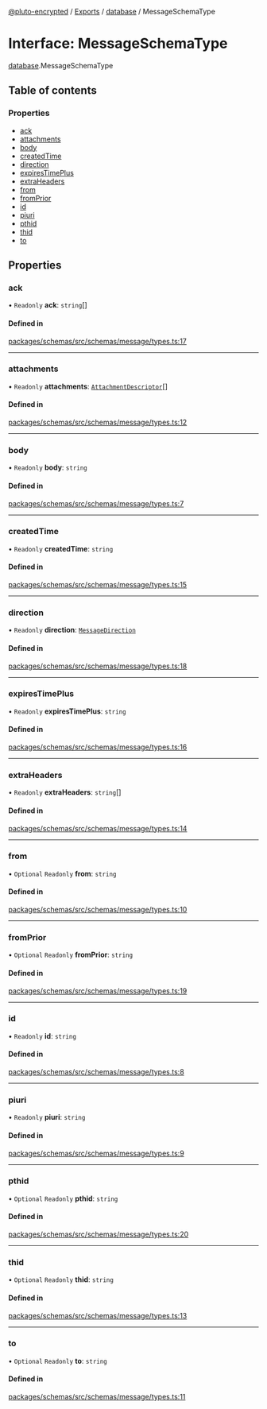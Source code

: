 [@pluto-encrypted](../README.md) / [Exports](../modules.md) / [database](../modules/database-1.md) / MessageSchemaType

# Interface: MessageSchemaType

[database](../modules/database-1.md).MessageSchemaType

## Table of contents

### Properties

- [ack](database-1.MessageSchemaType.md#ack)
- [attachments](database-1.MessageSchemaType.md#attachments)
- [body](database-1.MessageSchemaType.md#body)
- [createdTime](database-1.MessageSchemaType.md#createdtime)
- [direction](database-1.MessageSchemaType.md#direction)
- [expiresTimePlus](database-1.MessageSchemaType.md#expirestimeplus)
- [extraHeaders](database-1.MessageSchemaType.md#extraheaders)
- [from](database-1.MessageSchemaType.md#from)
- [fromPrior](database-1.MessageSchemaType.md#fromprior)
- [id](database-1.MessageSchemaType.md#id)
- [piuri](database-1.MessageSchemaType.md#piuri)
- [pthid](database-1.MessageSchemaType.md#pthid)
- [thid](database-1.MessageSchemaType.md#thid)
- [to](database-1.MessageSchemaType.md#to)

## Properties

### ack

• `Readonly` **ack**: `string`[]

#### Defined in

[packages/schemas/src/schemas/message/types.ts:17](https://github.com/atala-community-projects/pluto-encrypted/blob/a4b16d4/packages/schemas/src/schemas/message/types.ts#L17)

___

### attachments

• `Readonly` **attachments**: [`AttachmentDescriptor`](../classes/database-1.WALLET_SDK_DOMAIN.AttachmentDescriptor.md)[]

#### Defined in

[packages/schemas/src/schemas/message/types.ts:12](https://github.com/atala-community-projects/pluto-encrypted/blob/a4b16d4/packages/schemas/src/schemas/message/types.ts#L12)

___

### body

• `Readonly` **body**: `string`

#### Defined in

[packages/schemas/src/schemas/message/types.ts:7](https://github.com/atala-community-projects/pluto-encrypted/blob/a4b16d4/packages/schemas/src/schemas/message/types.ts#L7)

___

### createdTime

• `Readonly` **createdTime**: `string`

#### Defined in

[packages/schemas/src/schemas/message/types.ts:15](https://github.com/atala-community-projects/pluto-encrypted/blob/a4b16d4/packages/schemas/src/schemas/message/types.ts#L15)

___

### direction

• `Readonly` **direction**: [`MessageDirection`](../enums/database-1.WALLET_SDK_DOMAIN.MessageDirection.md)

#### Defined in

[packages/schemas/src/schemas/message/types.ts:18](https://github.com/atala-community-projects/pluto-encrypted/blob/a4b16d4/packages/schemas/src/schemas/message/types.ts#L18)

___

### expiresTimePlus

• `Readonly` **expiresTimePlus**: `string`

#### Defined in

[packages/schemas/src/schemas/message/types.ts:16](https://github.com/atala-community-projects/pluto-encrypted/blob/a4b16d4/packages/schemas/src/schemas/message/types.ts#L16)

___

### extraHeaders

• `Readonly` **extraHeaders**: `string`[]

#### Defined in

[packages/schemas/src/schemas/message/types.ts:14](https://github.com/atala-community-projects/pluto-encrypted/blob/a4b16d4/packages/schemas/src/schemas/message/types.ts#L14)

___

### from

• `Optional` `Readonly` **from**: `string`

#### Defined in

[packages/schemas/src/schemas/message/types.ts:10](https://github.com/atala-community-projects/pluto-encrypted/blob/a4b16d4/packages/schemas/src/schemas/message/types.ts#L10)

___

### fromPrior

• `Optional` `Readonly` **fromPrior**: `string`

#### Defined in

[packages/schemas/src/schemas/message/types.ts:19](https://github.com/atala-community-projects/pluto-encrypted/blob/a4b16d4/packages/schemas/src/schemas/message/types.ts#L19)

___

### id

• `Readonly` **id**: `string`

#### Defined in

[packages/schemas/src/schemas/message/types.ts:8](https://github.com/atala-community-projects/pluto-encrypted/blob/a4b16d4/packages/schemas/src/schemas/message/types.ts#L8)

___

### piuri

• `Readonly` **piuri**: `string`

#### Defined in

[packages/schemas/src/schemas/message/types.ts:9](https://github.com/atala-community-projects/pluto-encrypted/blob/a4b16d4/packages/schemas/src/schemas/message/types.ts#L9)

___

### pthid

• `Optional` `Readonly` **pthid**: `string`

#### Defined in

[packages/schemas/src/schemas/message/types.ts:20](https://github.com/atala-community-projects/pluto-encrypted/blob/a4b16d4/packages/schemas/src/schemas/message/types.ts#L20)

___

### thid

• `Optional` `Readonly` **thid**: `string`

#### Defined in

[packages/schemas/src/schemas/message/types.ts:13](https://github.com/atala-community-projects/pluto-encrypted/blob/a4b16d4/packages/schemas/src/schemas/message/types.ts#L13)

___

### to

• `Optional` `Readonly` **to**: `string`

#### Defined in

[packages/schemas/src/schemas/message/types.ts:11](https://github.com/atala-community-projects/pluto-encrypted/blob/a4b16d4/packages/schemas/src/schemas/message/types.ts#L11)
